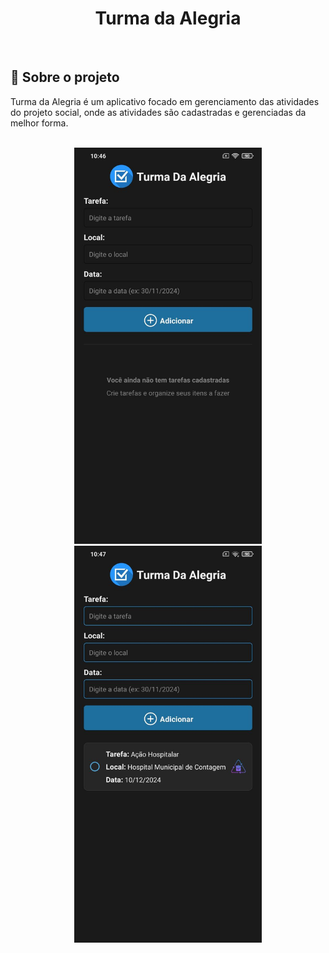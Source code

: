 <h1 align="center">
    Turma da Alegria
</h1>
<br>

## 📝 Sobre o projeto

Turma da Alegria é um aplicativo focado em gerenciamento das atividades do projeto social, onde as atividades são cadastradas e gerenciadas da melhor forma.

<br>

<div align="center">

<img src="assets/images/app_sem_cadastro.jpg" width="300px" />
<img src="assets/images/app.jpg" width="300px" />
</div>
